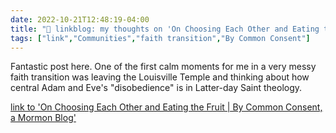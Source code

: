 ```yaml
---
date: 2022-10-21T12:48:19-04:00
title: "🔗 linkblog: my thoughts on 'On Choosing Each Other and Eating the Fruit | By Common Consent, a Mormon Blog'"
tags: ["link","Communities","faith transition","By Common Consent"]
---
```

Fantastic post here. One of the first calm moments for me in a very messy faith transition was leaving the Louisville Temple and thinking about how central Adam and Eve's "disobedience" is in Latter-day Saint theology.
 

[link to 'On Choosing Each Other and Eating the Fruit | By Common Consent, a Mormon Blog'](https://bycommonconsent.com/2022/10/21/on-choosing-each-other-and-eating-the-fruit/)
